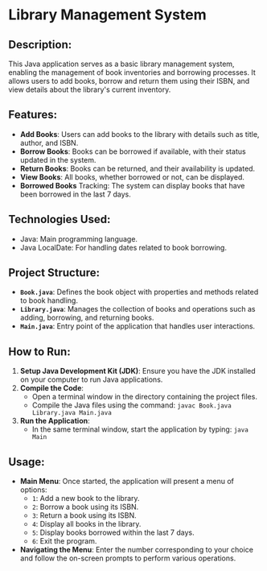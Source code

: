 # Library Management System

## Description:
This Java application serves as a basic library management system, enabling the management of book inventories and borrowing processes. It allows users to add books, borrow and return them using their ISBN, and view details about the library's current inventory.

## Features:
- **Add Books**: Users can add books to the library with details such as title, author, and ISBN.
- **Borrow Books**: Books can be borrowed if available, with their status updated in the system.
- **Return Books**: Books can be returned, and their availability is updated.
- **View Books**: All books, whether borrowed or not, can be displayed.
- **Borrowed Books** Tracking: The system can display books that have been borrowed in the last 7 days.

## Technologies Used:
- Java: Main programming language.
- Java LocalDate: For handling dates related to book borrowing.

## Project Structure:
- **`Book.java`**: Defines the book object with properties and methods related to book handling.
- **`Library.java`**: Manages the collection of books and operations such as adding, borrowing, and returning books.
- **`Main.java`**: Entry point of the application that handles user interactions.

## How to Run:
1. **Setup Java Development Kit (JDK)**: Ensure you have the JDK installed on your computer to run Java applications.
2. **Compile the Code**:
   - Open a terminal window in the directory containing the project files.
   - Compile the Java files using the command: `javac Book.java Library.java Main.java`
3. **Run the Application**:
   - In the same terminal window, start the application by typing: `java Main`
   
## Usage:
- **Main Menu**: Once started, the application will present a menu of options:
   - `1`: Add a new book to the library.
   - `2`: Borrow a book using its ISBN.
   - `3`: Return a book using its ISBN.
   - `4`: Display all books in the library.
   - `5`: Display books borrowed within the last 7 days.
   - `6`: Exit the program.  
- **Navigating the Menu**: Enter the number corresponding to your choice and follow the on-screen prompts to perform various operations.
